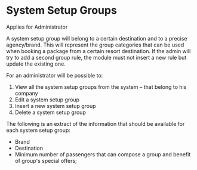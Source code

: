 # System Setup Groups

Applies for Administrator

A system setup group will belong to a certain destination and to a precise agency/brand. This will represent the group categories that can be used when booking a package from a certain resort destination. If the admin will try to add a second group rule, the module must not insert a new rule but update the existing one.

For an administrator will be possible to:

1. View all the system setup groups from the system – that belong to his company
2. Edit a system setup group
3. Insert a new system setup group
4. Delete a system setup group

The following is an extract of the information that should be available for each system setup group:

* Brand
* Destination
* Minimum number of passengers that can compose a group and benefit of group's special offers;
